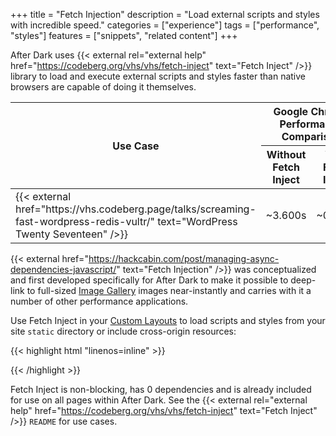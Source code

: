 +++
title = "Fetch Injection"
description = "Load external scripts and styles with incredible speed."
categories = ["experience"]
tags = ["performance", "styles"]
features = ["snippets", "related content"]
+++

After Dark uses {{< external rel="external help" href="https://codeberg.org/vhs/vhs/fetch-inject" text="Fetch Inject" />}} library to load and execute external scripts and styles faster than native browsers are capable of doing it themselves.

<table>
  <thead>
    <tr>
      <th rowspan="2" scope="col">Use Case</th>
      <th colspan="2" scope="col">Google Chrome Performance Comparison</th>
    </tr>
    <tr>
      <th scope="col">Without Fetch Inject</th>
      <th scope="col">With Fetch Inject</th>
    </tr>
  </thead>
  <tbody>
    <td>{{< external href="https://vhs.codeberg.page/talks/screaming-fast-wordpress-redis-vultr/" text="WordPress Twenty Seventeen" />}}</td>
    <td>~3.600s</td>
    <td>~0.918s</td>
  </tbody>
</table>

{{< external href="https://hackcabin.com/post/managing-async-dependencies-javascript/" text="Fetch Injection" />}} was conceptualized and first developed specifically for After Dark to make it possible to deep-link to full-sized [Image Gallery](/modules/hall-of-mirrors) images near-instantly and carries with it a number of other performance applications.

Use Fetch Inject in your [Custom Layouts](../custom-layouts) to load scripts and styles from your site `static` directory or include cross-origin resources:

{{< highlight html "linenos=inline" >}}
<script>
  fetchInject(['/js/baffle.min.js']).then(() => {
    baffle('header h1').start().reveal(1000);
  })
</script>
{{< /highlight >}}

Fetch Inject is non-blocking, has 0 dependencies and is already included for use on all pages within After Dark. See the {{< external rel="external help" href="https://codeberg.org/vhs/vhs/fetch-inject" text="Fetch Inject" />}} `README` for use cases.

